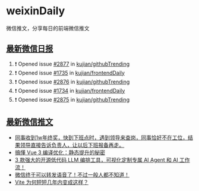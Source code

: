 # weixinDaily
微信推文，分享每日的前端微信推文

## [最新微信日报](https://github.com/kujian/weixinDaily/issues)

<!--START_SECTION:activity-->
1. ❗ Opened issue [#2877](https://github.com/kujian/githubTrending/issues/2877) in [kujian/githubTrending](https://github.com/kujian/githubTrending)
2. ❗ Opened issue [#1735](https://github.com/kujian/frontendDaily/issues/1735) in [kujian/frontendDaily](https://github.com/kujian/frontendDaily)
3. ❗ Opened issue [#2876](https://github.com/kujian/githubTrending/issues/2876) in [kujian/githubTrending](https://github.com/kujian/githubTrending)
4. ❗ Opened issue [#1734](https://github.com/kujian/frontendDaily/issues/1734) in [kujian/frontendDaily](https://github.com/kujian/frontendDaily)
5. ❗ Opened issue [#2875](https://github.com/kujian/githubTrending/issues/2875) in [kujian/githubTrending](https://github.com/kujian/githubTrending)
<!--END_SECTION:activity-->


## [最新微信推文](https://weixin.qdkfweb.cn/)

<!-- BLOG-POST-LIST:START -->
- [同事收到1w年终奖，快到下班点时，遇到领导来查岗，同事恰好不在工位，结果领导直接告诉负责人，让以后下班报备再走。](https://weixin.qdkfweb.cn/47990.html)
- [搞懂 Vue 3 编译优化：静态提升的秘密](https://weixin.qdkfweb.cn/47971.html)
- [3 款强大的开源低代码 LLM 编排工具，可视化定制专属 AI Agent 和 AI 工作流！](https://weixin.qdkfweb.cn/47972.html)
- [微信终于可以转发语音了！不过一般人都不知道！](https://weixin.qdkfweb.cn/47985.html)
- [Vite 为何短短几年内变成这样？](https://weixin.qdkfweb.cn/47940.html)
<!-- BLOG-POST-LIST:END -->